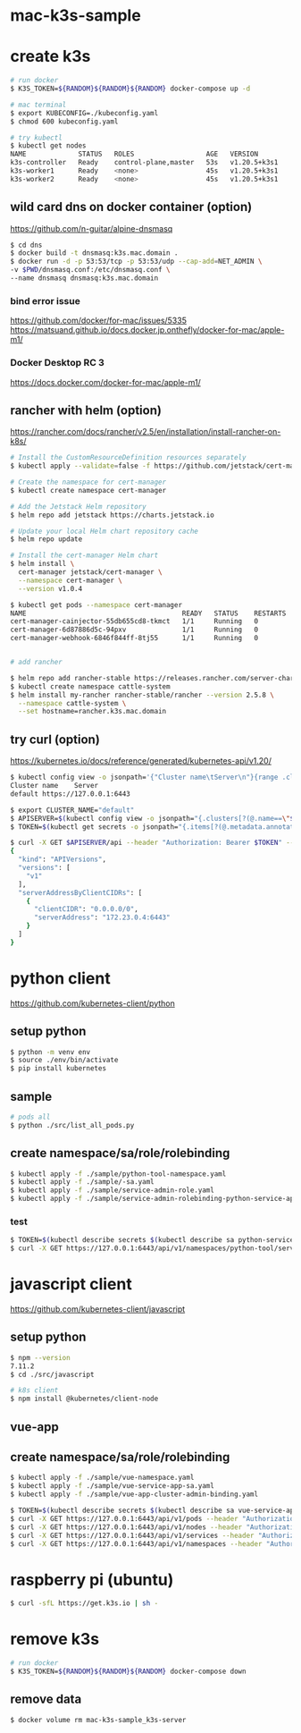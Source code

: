# mac-k3s-sample

# create k3s

```bash
# run docker
$ K3S_TOKEN=${RANDOM}${RANDOM}${RANDOM} docker-compose up -d

# mac terminal
$ export KUBECONFIG=./kubeconfig.yaml
$ chmod 600 kubeconfig.yaml

# try kubectl
$ kubectl get nodes
NAME             STATUS   ROLES                  AGE   VERSION
k3s-controller   Ready    control-plane,master   53s   v1.20.5+k3s1
k3s-worker1      Ready    <none>                 45s   v1.20.5+k3s1
k3s-worker2      Ready    <none>                 45s   v1.20.5+k3s1

```

## wild card dns on docker container (option)

https://github.com/n-guitar/alpine-dnsmasq

```bash
$ cd dns
$ docker build -t dnsmasq:k3s.mac.domain .
$ docker run -d -p 53:53/tcp -p 53:53/udp --cap-add=NET_ADMIN \
-v $PWD/dnsmasq.conf:/etc/dnsmasq.conf \
--name dnsmasq dnsmasq:k3s.mac.domain
```

### bind error issue

https://github.com/docker/for-mac/issues/5335
https://matsuand.github.io/docs.docker.jp.onthefly/docker-for-mac/apple-m1/

### Docker Desktop RC 3

https://docs.docker.com/docker-for-mac/apple-m1/

## rancher with helm (option)

https://rancher.com/docs/rancher/v2.5/en/installation/install-rancher-on-k8s/

```bash
# Install the CustomResourceDefinition resources separately
$ kubectl apply --validate=false -f https://github.com/jetstack/cert-manager/releases/download/v1.0.4/cert-manager.crds.yaml

# Create the namespace for cert-manager
$ kubectl create namespace cert-manager

# Add the Jetstack Helm repository
$ helm repo add jetstack https://charts.jetstack.io

# Update your local Helm chart repository cache
$ helm repo update

# Install the cert-manager Helm chart
$ helm install \
  cert-manager jetstack/cert-manager \
  --namespace cert-manager \
  --version v1.0.4

$ kubectl get pods --namespace cert-manager
NAME                                       READY   STATUS    RESTARTS   AGE
cert-manager-cainjector-55db655cd8-tkmct   1/1     Running   0          22s
cert-manager-6d87886d5c-94pxv              1/1     Running   0          22s
cert-manager-webhook-6846f844ff-8tj55      1/1     Running   0          22s


# add rancher

$ helm repo add rancher-stable https://releases.rancher.com/server-charts/stable
$ kubectl create namespace cattle-system
$ helm install my-rancher rancher-stable/rancher --version 2.5.8 \
  --namespace cattle-system \
  --set hostname=rancher.k3s.mac.domain
```

## try curl (option)

https://kubernetes.io/docs/reference/generated/kubernetes-api/v1.20/

```bash
$ kubectl config view -o jsonpath='{"Cluster name\tServer\n"}{range .clusters[*]}{.name}{"\t"}{.cluster.server}{"\n"}{end}'
Cluster name    Server
default https://127.0.0.1:6443

$ export CLUSTER_NAME="default"
$ APISERVER=$(kubectl config view -o jsonpath="{.clusters[?(@.name==\"$CLUSTER_NAME\")].cluster.server}")
$ TOKEN=$(kubectl get secrets -o jsonpath="{.items[?(@.metadata.annotations['kubernetes\.io/service-account\.name']=='default')].data.token}"|base64 --decode)

$ curl -X GET $APISERVER/api --header "Authorization: Bearer $TOKEN" --insecure
{
  "kind": "APIVersions",
  "versions": [
    "v1"
  ],
  "serverAddressByClientCIDRs": [
    {
      "clientCIDR": "0.0.0.0/0",
      "serverAddress": "172.23.0.4:6443"
    }
  ]
}
```

# python client

https://github.com/kubernetes-client/python

## setup python

```bash
$ python -m venv env
$ source ./env/bin/activate
$ pip install kubernetes
```

## sample

```bash
# pods all
$ python ./src/list_all_pods.py
```

## create namespace/sa/role/rolebinding

```bash
$ kubectl apply -f ./sample/python-tool-namespace.yaml
$ kubectl apply -f ./sample/-sa.yaml
$ kubectl apply -f ./sample/service-admin-role.yaml
$ kubectl apply -f ./sample/service-admin-rolebinding-python-service-app.yaml
```

### test

```bash
$ TOKEN=$(kubectl describe secrets $(kubectl describe sa python-service-app -n python-tool | grep Tokens: | awk '{print $2}') -n python-tool|grep token:| awk '{print $2}')
$ curl -X GET https://127.0.0.1:6443/api/v1/namespaces/python-tool/services --header "Authorization: Bearer $TOKEN" --insecure
```

# javascript client

https://github.com/kubernetes-client/javascript

## setup python

```bash
$ npm --version
7.11.2
$ cd ./src/javascript

# k8s client
$ npm install @kubernetes/client-node
```

## vue-app

## create namespace/sa/role/rolebinding

```bash
$ kubectl apply -f ./sample/vue-namespace.yaml
$ kubectl apply -f ./sample/vue-service-app-sa.yaml
$ kubectl apply -f ./sample/vue-app-cluster-admin-binding.yaml
```

```bash
$ TOKEN=$(kubectl describe secrets $(kubectl describe sa vue-service-app -n vue-app | grep Tokens: | awk '{print $2}') -n vue-app|grep token:| awk '{print $2}')
$ curl -X GET https://127.0.0.1:6443/api/v1/pods --header "Authorization: Bearer $TOKEN" --insecure
$ curl -X GET https://127.0.0.1:6443/api/v1/nodes --header "Authorization: Bearer $TOKEN" --insecure
$ curl -X GET https://127.0.0.1:6443/api/v1/services --header "Authorization: Bearer $TOKEN" --insecure
$ curl -X GET https://127.0.0.1:6443/api/v1/namespaces --header "Authorization: Bearer $TOKEN" --insecure

```

# raspberry pi (ubuntu)

```bash
$ curl -sfL https://get.k3s.io | sh -

```

# remove k3s

```bash
# run docker
$ K3S_TOKEN=${RANDOM}${RANDOM}${RANDOM} docker-compose down
```

## remove data

```bash
$ docker volume rm mac-k3s-sample_k3s-server
```
